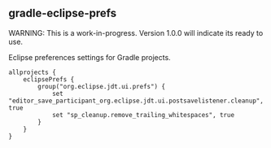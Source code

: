
gradle-eclipse-prefs
--------------------

WARNING: This is a work-in-progress. Version 1.0.0 will indicate its ready to use.

Eclipse preferences settings for Gradle projects.

```
allprojects {
    eclipsePrefs {
        group("org.eclipse.jdt.ui.prefs") {
            set "editor_save_participant_org.eclipse.jdt.ui.postsavelistener.cleanup", true
            set "sp_cleanup.remove_trailing_whitespaces", true
        }
    }
}
```

